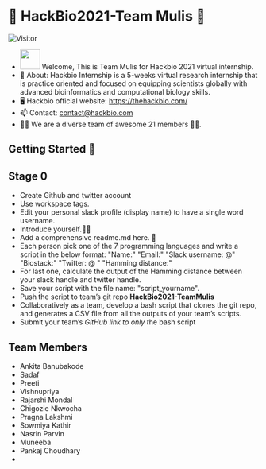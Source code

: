 # :stars: **HackBio2021-Team Mulis** :stars:
   ![Visitor](https://visitor-badge.laobi.icu/badge?page_id=pragnapcu.HackBio2021-TeamMulis)
- <img src="https://raw.githubusercontent.com/MartinHeinz/MartinHeinz/master/wave.gif" width="40px"> Welcome, This is Team Mulis for Hackbio 2021 virtual internship.
- 🌱 About: Hackbio Internship is a 5-weeks virtual research internship that is practice oriented and focused on equipping scientists globally with advanced bioinformatics and      computational biology skills.
- :desktop_computer: Hackbio official website: https://thehackbio.com/
- 📫 Contact: contact@hackbio.com
- :man_technologist: We are a diverse team of awesome 21 members 👩‍💻.
<!---
![Top Langs](https://github-readme-stats.vercel.app/api/top-langs/?username=pragnapcu&layout=compact)
--->
## Getting Started :scroll:
## Stage 0
- Create Github and twitter account
- Use workspace tags.
- Edit your personal slack profile (display name) to have a single word username.
- Introduce yourself.:scientist:
- Add a comprehensive readme.md here. :raising_hand:
- Each person pick one of the 7 programming languages and write a script in the below format:
"Name:"
"Email:"
"Slack username: @"
"Biostack:"
"Twitter: @ "
"Hamming distance:"
- For last one, calculate the output of the Hamming distance between your slack handle and twitter handle.
- Save your script with the file name: "script_yourname".
- Push the script to team’s git repo **HackBio2021-TeamMulis**
- Collaboratively as a team, develop a bash script that clones the git repo, and generates a CSV file from all the outputs of your team’s scripts.
- Submit your team’s *_GitHub link to only_ t*he bash script 

## Team Members
- Ankita Banubakode
- Sadaf
- Preeti
- Vishnupriya
- Rajarshi Mondal
- Chigozie Nkwocha
- Pragna Lakshmi
- Sowmiya Kathir
- Nasrin Parvin
- Muneeba
- Pankaj Choudhary
- 
